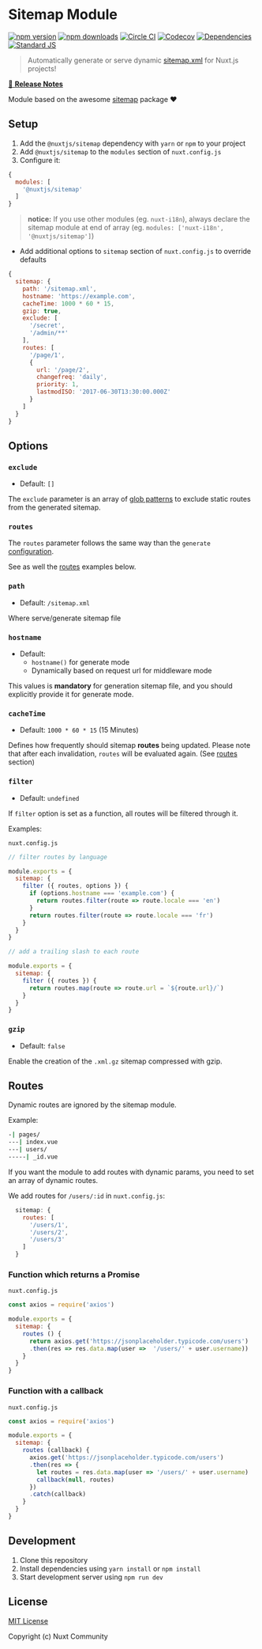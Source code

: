 # Sitemap Module

[![npm version][npm-version-src]][npm-version-href]
[![npm downloads][npm-downloads-src]][npm-downloads-href]
[![Circle CI][circle-ci-src]][circle-ci-href]
[![Codecov][codecov-src]][codecov-href]
[![Dependencies][david-dm-src]][david-dm-href]
[![Standard JS][standard-js-src]][standard-js-href]

> Automatically generate or serve dynamic [sitemap.xml](https://www.sitemaps.org/protocol.html) for Nuxt.js projects!

[📖 **Release Notes**](./CHANGELOG.md)

Module based on the awesome [sitemap](https://github.com/ekalinin/sitemap.js) package ❤️

## Setup

1. Add the `@nuxtjs/sitemap` dependency with `yarn` or `npm` to your project
2. Add `@nuxtjs/sitemap` to the `modules` section of `nuxt.config.js`
3. Configure it:

```js
{
  modules: [
    '@nuxtjs/sitemap'
  ]
}
```

> **notice:** If you use other modules (eg. `nuxt-i18n`), always declare the sitemap module at end of array (eg. `modules: ['nuxt-i18n', '@nuxtjs/sitemap']`)

- Add additional options to `sitemap` section of `nuxt.config.js` to override defaults

```js
{
  sitemap: {
    path: '/sitemap.xml',
    hostname: 'https://example.com',
    cacheTime: 1000 * 60 * 15,
    gzip: true,
    exclude: [
      '/secret',
      '/admin/**'
    ],
    routes: [
      '/page/1',
      {
        url: '/page/2',
        changefreq: 'daily',
        priority: 1,
        lastmodISO: '2017-06-30T13:30:00.000Z'
      }
    ]
  }
}
```

## Options

### `exclude`

- Default: `[]`

The `exclude` parameter is an array of [glob patterns](https://github.com/isaacs/minimatch#features) to exclude static routes from the generated sitemap.

### `routes`

The `routes` parameter follows the same way than the `generate` [configuration](https://nuxtjs.org/api/configuration-generate).

See as well the [routes](#routes-1) examples below.

### `path`

- Default: `/sitemap.xml`

Where serve/generate sitemap file

### `hostname`

- Default:
  - `hostname()` for generate mode
  - Dynamically based on request url for middleware mode

This values is **mandatory** for generation sitemap file, and you should explicitly provide it for generate mode.

### `cacheTime`

- Default: `1000 * 60 * 15` (15 Minutes)

Defines how frequently should sitemap **routes** being updated.
Please note that after each invalidation, `routes` will be evaluated again. (See [routes](#routes-1) section)

### `filter`

- Default: `undefined`

If `filter` option is set as a function,  all routes will be filtered through it.

Examples:

`nuxt.config.js`

```js
// filter routes by language

module.exports = {
  sitemap: {
    filter ({ routes, options }) {
      if (options.hostname === 'example.com') {
        return routes.filter(route => route.locale === 'en')
      }
      return routes.filter(route => route.locale === 'fr')
    }
  }
}
```

```js
// add a trailing slash to each route

module.exports = {
  sitemap: {
    filter ({ routes }) {
      return routes.map(route => route.url = `${route.url}/`)
    }
  }
}
```

### `gzip`

- Default: `false`

Enable the creation of the `.xml.gz` sitemap compressed with gzip.

## Routes

Dynamic routes are ignored by the sitemap module.

Example:

```bash
-| pages/
---| index.vue
---| users/
-----| _id.vue
```

If you want the module to add routes with dynamic params, you need to set an array of dynamic routes.

We add routes for `/users/:id` in `nuxt.config.js`:

```js
  sitemap: {
    routes: [
      '/users/1',
      '/users/2',
      '/users/3'
    ]
  }
```

### Function which returns a Promise

`nuxt.config.js`

```js
const axios = require('axios')

module.exports = {
  sitemap: {
    routes () {
      return axios.get('https://jsonplaceholder.typicode.com/users')
      .then(res => res.data.map(user =>  '/users/' + user.username))
    }
  }
}
```

### Function with a callback

`nuxt.config.js`

```js
const axios = require('axios')

module.exports = {
  sitemap: {
    routes (callback) {
      axios.get('https://jsonplaceholder.typicode.com/users')
      .then(res => {
        let routes = res.data.map(user => '/users/' + user.username)
        callback(null, routes)
      })
      .catch(callback)
    }
  }
}
```

## Development

1. Clone this repository
2. Install dependencies using `yarn install` or `npm install`
3. Start development server using `npm run dev`

## License

[MIT License](./LICENSE)

Copyright (c) Nuxt Community

<!-- Badges -->
[npm-version-src]: https://img.shields.io/npm/dt/@nuxtjs/sitemap-module.svg?style=flat-square
[npm-version-href]: https://npmjs.com/package/@nuxtjs/sitemap-module

[npm-downloads-src]: https://img.shields.io/npm/v/@nuxtjs/sitemap-module/latest.svg?style=flat-square
[npm-downloads-href]: https://npmjs.com/package/@nuxtjs/sitemap-module

[circle-ci-src]: https://img.shields.io/circleci/project/github/nuxt-community/sitemap-module.svg?style=flat-square
[circle-ci-href]: https://circleci.com/gh/nuxt-community/sitemap-module

[codecov-src]: https://img.shields.io/codecov/c/github/nuxt-community/sitemap-module.svg?style=flat-square
[codecov-href]: https://codecov.io/gh/nuxt-community/sitemap-module

[david-dm-src]: https://david-dm.org/nuxt-community/sitemap-module/status.svg?style=flat-square
[david-dm-href]: https://david-dm.org/nuxt-community/sitemap-module

[standard-js-src]: https://img.shields.io/badge/code_style-standard-brightgreen.svg?style=flat-square
[standard-js-href]: https://standardjs.com
